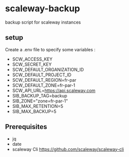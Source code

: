 # scaleway-backup

backup script for scaleway instances

## setup

Create a .env file to specify some variables :

* SCW_ACCESS_KEY
* SCW_SECRET_KEY
* SCW_DEFAULT_ORGANIZATION_ID
* SCW_DEFAULT_PROJECT_ID
* SCW_DEFAULT_REGION=fr-par
* SCW_DEFAULT_ZONE=fr-par-1
* SCW_API_URL=https://api.scaleway.com
* SIB_BACKUP_TAG=backup
* SIB_ZONE="zone=fr-par-1"
* SIB_MAX_RETENTION=5
* SIB_MAX_BACKUP=5

## Prerequisites

* jq
* date
* scaleway Cli https://github.com/scaleway/scaleway-cli
